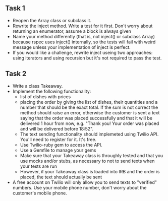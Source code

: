 Task 1
---
* Reopen the Array class or subclass it.
* Rewrite the inject method. Write a test for it first. Don't worry about returning an enumerator, assume a block is always given
* Name your method differently (that is, not inject() or subclass Array) because rspec uses inject() internally, so the tests will fail with weird message unless your implementation of inject is perfect.
* If you would like a challenge, rewrite inject useing two approaches: using iterators and using recursion but it's not required to pass the test.


Task 2
---

* Write a class Takeaway.
* Implement the following functionality:
	* list of dishes with prices
	* placing the order by giving the list of dishes, their quantities and a number that should be the exact total. If the sum is not correct the method should raise an error, otherwise the customer is sent a text saying that the order was placed successfully and that it will be delivered 1 hour from now, e.g. "Thank you! Your order was placed and will be delivered before 18:52".
	* The text sending functionality should implemeted using Twilio API. You'll need to register for it. It's free.
	* Use Twilio-ruby gem to access the API.
	* Use a Gemfile to manage your gems
	* Make sure that your Takeaway class is throughly tested and that you use mocks and/or stubs, as necessary to not to send texts when your tests are run
	* However, if your Takeaway class is loaded into IRB and the order is placed, the text should actually be sent
* A free account on Twilio will only allow you to send texts to "verified" numbers. Use your mobile phone number, don't worry about the customer's mobile phone.

